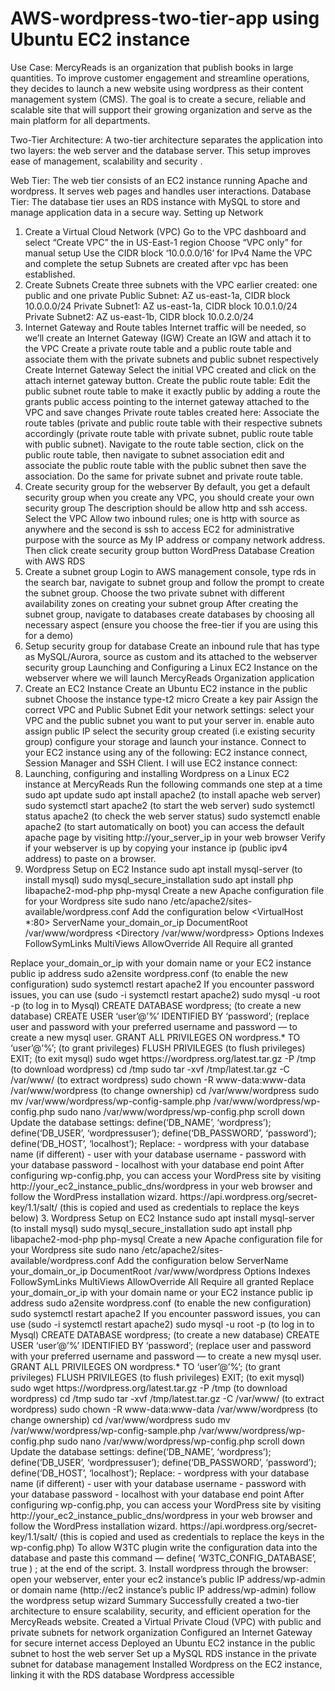 # AWS-wordpress-two-tier-app using Ubuntu EC2 instance

Use Case:
MercyReads is an organization that publish books in large quantities. To improve customer engagement and streamline operations, they decides to launch a new website using wordpress as their content management system (CMS). The goal is to create a secure, reliable and scalable site that will support their growing organization and serve as the main platform for all departments.

Two-Tier Architecture:
A two-tier architecture separates the application into two layers: the web server and the database server. This setup improves ease of management, scalability and security .

Web Tier: The web tier consists of an EC2 instance running Apache and wordpress. It serves web pages and handles user interactions.
Database Tier: The database tier uses an RDS instance with MySQL to store and manage application data in a secure way.
Setting up Network
1. Create a Virtual Cloud Network (VPC)
Go to the VPC dashboard and select “Create VPC” the in US-East-1 region
Choose “VPC only” for manual setup
Use the CIDR block ‘10.0.0.0/16’ for IPv4
Name the VPC and complete the setup
Subnets are created after vpc has been established.
2. Create Subnets
Create three subnets with the VPC earlier created: one public and one private
Public Subnet: AZ us-east-1a, CIDR block 10.0.0.0/24
Private Subnet1: AZ us-east-1a, CIDR block 10.0.1.0/24
Private Subnet2: AZ us-east-1b, CIDR block 10.0.2.0/24
3. Internet Gateway and Route tables
Internet traffic will be needed, so we’ll create an Internet Gateway (IGW)
Create an IGW and attach it to the VPC
Create a private route table and a public route table and associate them with the private subnets and public subnet respectively
Create Internet Gateway
Select the initial VPC created and click on the attach internet gateway button.
Create the public route table:
Edit the public subnet route table to make it exactly public by adding a route the grants public access pointing to the internet gateway attached to the VPC and save changes
Private route tables created here:
Associate the route tables (private and public route table with their respective subnets accordingly (private route table with private subnet, public route table with public subnet).
Navigate to the route table section, click on the public route table, then navigate to subnet association edit and associate the public route table with the public subnet then save the association.
Do the same for private subnet and private route table.
4. Create security group for the webserver
By default, you get a default security group when you create any VPC, you should create your own security group
The description should be allow http and ssh access.
Select the VPC
Allow two inbound rules; one is http with source as anywhere and the second is ssh to access EC2 for administrative purpose with the source as My IP address or company network address.
Then click create security group button
WordPress Database Creation with AWS RDS
1. Create a subnet group
Login to AWS management console, type rds in the search bar, navigate to subnet group and follow the prompt to create the subnet group.
Choose the two private subnet with different availability zones on creating your subnet group
After creating the subnet group, navigate to databases
create databases by choosing all necessary aspect (ensure you choose the free-tier if you are using this for a demo)
2. Setup security group for database
Create an inbound rule that has type as MySQL/Aurora, source as custom and its attached to the webserver security group
Launching and Configuring a Linux EC2 Instance on the webserver where we will launch MercyReads Organization application
1. Create an EC2 Instance
Create an Ubuntu EC2 instance in the public subnet
Choose the instance type-t2 micro
Create a key pair
Assign the correct VPC and Public Subnet
Edit your network settings:
select your VPC and the public subnet you want to put your server in.
enable auto assign public IP
select the security group created (i.e existing security group)
configure your storage and launch your instance.
Connect to your EC2 instance using any of the following:
EC2 instance connect, Session Manager and SSH Client.
I will use EC2 instance connect:
2. Launching, configuring and installing Wordpress on a Linux EC2 instance at MercyReads
Run the following commands one step at a time
sudo apt update
sudo apt install apache2 (to install apache web server)
sudo systemctl start apache2 (to start the web server)
sudo systemctl status apache2 (to check the web server status)
sudo systemctl enable apache2 (to start automatically on boot)
you can access the default apache page by visiting http://your_server_ip in your web browser
Verify if your webserver is up by copying your instance ip (public ipv4 address) to paste on a browser.
3. Wordpress Setup on EC2 Instance
sudo apt install mysql-server (to install mysql)
sudo mysql_secure_installation
sudo apt install php libapache2-mod-php php-mysql
Create a new Apache configuration file for your Wordpress site
sudo nano /etc/apache2/sites-available/wordpress.conf
Add the configuration below
<VirtualHost *:80>
ServerName your_domain_or_ip
DocumentRoot /var/www/wordpress
<Directory /var/www/wordpress>
Options Indexes FollowSymLinks MultiViews
AllowOverride All
Require all granted
</Directory>
</VirtualHost>
Replace your_domain_or_ip with your domain name or your EC2 instance public ip address
sudo a2ensite wordpress.conf (to enable the new configuration)
sudo systemctl restart apache2
If you encounter password issues, you can use (sudo -i systemctl restart apache2)
sudo mysql -u root -p (to log in to Mysql)
CREATE DATABASE wordpress; (to create a new database)
CREATE USER ‘user’@’%’ IDENTIFIED BY ‘password’; (replace user and password with your preferred username and password — to create a new mysql user.
GRANT ALL PRIVILEGES ON wordpress.* TO ‘user’@’%’; (to grant privileges)
FLUSH PRIVILEGES (to flush privileges)
EXIT; (to exit mysql)
sudo wget https://wordpress.org/latest.tar.gz -P /tmp (to download wordpress)
cd /tmp
sudo tar -xvf /tmp/latest.tar.gz -C /var/www/ (to extract wordpress)
sudo chown -R www-data:www-data /var/www/wordpress (to change ownership)
cd /var/www/wordpress
sudo mv /var/www/wordpress/wp-config-sample.php /var/www/wordpress/wp-config.php
sudo nano /var/www/wordpress/wp-config.php
scroll down
Update the database settings:
define(‘DB_NAME’, ‘wordpress’);
define(‘DB_USER’, ‘wordpressuser’);
define(‘DB_PASSWORD’, ‘password’);
define(‘DB_HOST’, ‘localhost’);
Replace:
- wordpress with your database name (if different)
- user with your database username
- password with your database password
- localhost with your database end point
After configuring wp-config.php, you can access your WordPress site by visiting http://your_ec2_instance_public_dns/wordpress in your web browser and follow the WordPress installation wizard.
https://api.wordpress.org/secret-key/1.1/salt/ (this is copied and used as credentials to replace the keys below)
3. Wordpress Setup on EC2 Instance
sudo apt install mysql-server (to install mysql)
sudo mysql_secure_installation
sudo apt install php libapache2-mod-php php-mysql
Create a new Apache configuration file for your Wordpress site
sudo nano /etc/apache2/sites-available/wordpress.conf
Add the configuration below
<VirtualHost *:80>
ServerName your_domain_or_ip
DocumentRoot /var/www/wordpress
<Directory /var/www/wordpress>
Options Indexes FollowSymLinks MultiViews
AllowOverride All
Require all granted
</Directory>
</VirtualHost>
Replace your_domain_or_ip with your domain name or your EC2 instance public ip address
sudo a2ensite wordpress.conf (to enable the new configuration)
sudo systemctl restart apache2
If you encounter password issues, you can use (sudo -i systemctl restart apache2)
sudo mysql -u root -p (to log in to Mysql)
CREATE DATABASE wordpress; (to create a new database)
CREATE USER ‘user’@’%’ IDENTIFIED BY ‘password’; (replace user and password with your preferred username and password — to create a new mysql user.
GRANT ALL PRIVILEGES ON wordpress.* TO ‘user’@’%’; (to grant privileges)
FLUSH PRIVILEGES (to flush privileges)
EXIT; (to exit mysql)
sudo wget https://wordpress.org/latest.tar.gz -P /tmp (to download wordpress)
cd /tmp
sudo tar -xvf /tmp/latest.tar.gz -C /var/www/ (to extract wordpress)
sudo chown -R www-data:www-data /var/www/wordpress (to change ownership)
cd /var/www/wordpress
sudo mv /var/www/wordpress/wp-config-sample.php /var/www/wordpress/wp-config.php
sudo nano /var/www/wordpress/wp-config.php
scroll down
Update the database settings:
define(‘DB_NAME’, ‘wordpress’);
define(‘DB_USER’, ‘wordpressuser’);
define(‘DB_PASSWORD’, ‘password’);
define(‘DB_HOST’, ‘localhost’);
Replace:
- wordpress with your database name (if different)
- user with your database username
- password with your database password
- localhost with your database end point
After configuring wp-config.php, you can access your WordPress site by visiting http://your_ec2_instance_public_dns/wordpress in your web browser and follow the WordPress installation wizard.
https://api.wordpress.org/secret-key/1.1/salt/ (this is copied and used as credentials to replace the keys in the wp-config.php)
To allow W3TC plugin write the configuration data into the database and paste this command — define( ‘W3TC_CONFIG_DATABASE’, true ) ; at the end of the script.
3. Install wordpress through the browser:
open your webserver, enter your ec2 instance’s public IP address/wp-admin or domain name (http://ec2 instance’s public IP address/wp-admin)
follow the wordpress setup wizard
Summary
Successfully created a two-tier architecture to ensure scalability, security, and efficient operation for the MercyReads website.
Created a Virtual Private Cloud (VPC) with public and private subnets for network organization
Configured an Internet Gateway for secure internet access
Deployed an Ubuntu EC2 instance in the public subnet to host the web server
Set up a MySQL RDS instance in the private subnet for database management
Installed Wordpress on the EC2 instance, linking it with the RDS database
Wordpress accessible





